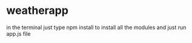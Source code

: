 # weatherapp
in the terminal just type 
npm install
to install all the modules
and just run  app.js file
